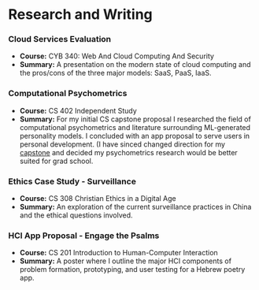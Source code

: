 # Research and Writing

### Cloud Services Evaluation
- **Course:** CYB 340: Web And Cloud Computing And Security
- **Summary:** A presentation on the modern state of cloud computing and the pros/cons of the three major models: SaaS, PaaS, IaaS.

### Computational Psychometrics
- **Course:** CS 402 Independent Study
- **Summary:** For my initial CS capstone proposal I researched the field of computational psychometrics and literature surrounding ML-generated personality models. I concluded with an app proposal to serve users in personal development. (I have sinced changed direction for my [capstone](https://github.com/sethbam9/Hebrew-Literacy-App) and decided my psychometrics research would be better suited for grad school.  

### Ethics Case Study - Surveillance
- **Course:** CS 308 Christian Ethics in a Digital Age
- **Summary:** An exploration of the current surveillance practices in China and the ethical questions involved. 

### HCI App Proposal - Engage the Psalms
- **Course:** CS 201 Introduction to Human-Computer Interaction
- **Summary:** A poster where I outline the major HCI components of problem formation, prototyping, and user testing for a Hebrew poetry app. 
